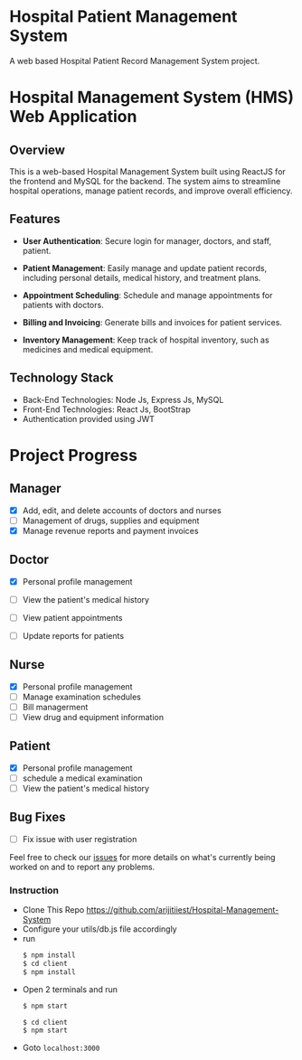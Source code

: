 # Hospital Patient Management System
A web based Hospital Patient Record Management System project.

# Hospital Management System (HMS) Web Application

## Overview

This is a web-based Hospital Management System built using ReactJS for the frontend and MySQL for the backend. The system aims to streamline hospital operations, manage patient records, and improve overall efficiency.

## Features

- **User Authentication**: Secure login for manager, doctors, and staff, patient.

- **Patient Management**: Easily manage and update patient records, including personal details, medical history, and treatment plans.

- **Appointment Scheduling**: Schedule and manage appointments for patients with doctors.

- **Billing and Invoicing**: Generate bills and invoices for patient services.

- **Inventory Management**: Keep track of hospital inventory, such as medicines and medical equipment.
  
## Technology Stack
* Back-End Technologies: Node Js, Express Js, MySQL
* Front-End Technologies: React Js, BootStrap
* Authentication provided using JWT


# Project Progress
## Manager
- [X] Add, edit, and delete accounts of doctors and nurses
- [ ] Management of drugs, supplies and equipment
- [X] Manage revenue reports and payment invoices

## Doctor
- [X] Personal profile management
- [ ] View the patient's medical history
- [ ] View patient appointments
- [ ] Update reports for patients


## Nurse
- [X] Personal profile management
- [ ] Manage examination schedules
- [ ] Bill managerment
- [ ] View drug and equipment information

## Patient
- [X] Personal profile management
- [ ] schedule a medical examination
- [ ] View the patient's medical history

## Bug Fixes
- [ ] Fix issue with user registration


Feel free to check our [issues](https://github.com/NguyenDuc48/hms/issues) for more details on what's currently being worked on and to report any problems.



### Instruction
* Clone This Repo https://github.com/arijitiiest/Hospital-Management-System
* Configure your utils/db.js file accordingly
* run 
  ``` bash
  $ npm install
  $ cd client
  $ npm install
  ```
* Open 2 terminals and run
  ``` bash
  $ npm start
  ```
  ```bash
  $ cd client
  $ npm start
  ```
* Goto `localhost:3000`
